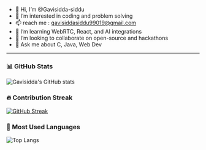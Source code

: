 - 👋 Hi, I’m @Gavisidda-siddu
- 👀 I’m interested in coding and problem solving 
- 📫 reach me : gavisiddasiddu99019@gmail.com
- 🌱 I’m learning WebRTC, React, and AI integrations
- 👯 I’m looking to collaborate on open-source and hackathons
- 💬 Ask me about C, Java, Web Dev


---

### 📊 GitHub Stats
![Gavisidda's GitHub stats](https://github-readme-stats.vercel.app/api?username=gavisidda-siddu&show_icons=true&theme=radical)

### 🔥 Contribution Streak
[![GitHub Streak](https://streak-stats.demolab.com/?user=gavisidda-siddu&theme=radical)](https://git.io/streak-stats)

### 🧠 Most Used Languages
![Top Langs](https://github-readme-stats.vercel.app/api/top-langs/?username=gavisidda-siddu&layout=compact&theme=radical)

<!---
Gavisidda-siddu/Gavisidda-siddu is a ✨ special ✨ repository because its `README.md` (this file) appears on your GitHub profile.
You can click the Preview link to take a look at your changes.
--->
